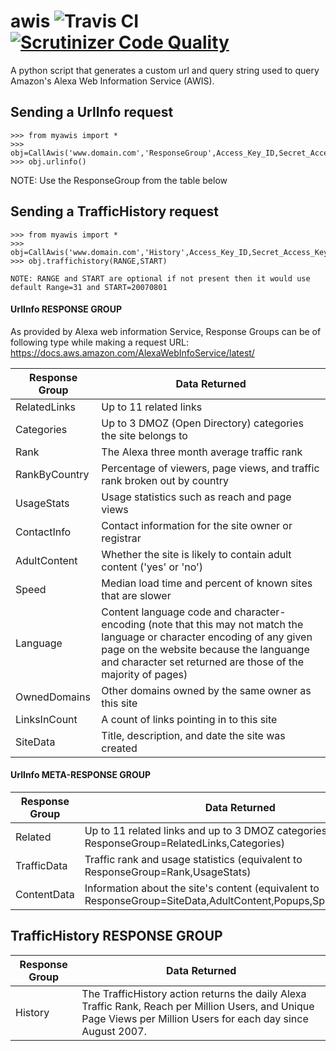 # awis ![Travis CI](https://travis-ci.org/ashim888/awis.svg?branch=master) [![Scrutinizer Code Quality](https://scrutinizer-ci.com/g/ashim888/awis/badges/quality-score.png?b=master)](https://scrutinizer-ci.com/g/ashim888/awis/?branch=master)

A python script that generates a custom url and query string used to query Amazon's Alexa Web Information Service (AWIS).

## Sending a UrlInfo request
```
>>> from myawis import *
>>> obj=CallAwis('www.domain.com','ResponseGroup',Access_Key_ID,Secret_Access_Key)
>>> obj.urlinfo()
```
NOTE: Use the ResponseGroup from the table below

## Sending a TrafficHistory request
```
>>> from myawis import *
>>> obj=CallAwis('www.domain.com','History',Access_Key_ID,Secret_Access_Key)
>>> obj.traffichistory(RANGE,START)

NOTE: RANGE and START are optional if not present then it would use default Range=31 and START=20070801
```
#### UrlInfo RESPONSE GROUP
As provided by Alexa web information Service, Response Groups can be of following type while making a request
URL: https://docs.aws.amazon.com/AlexaWebInfoService/latest/


| Response Group| Data Returned    |
| --------------|------------------|
| RelatedLinks  | Up to 11 related links|
| Categories    | Up to 3 DMOZ (Open Directory) categories the site belongs to|
| Rank  		| The Alexa three month average traffic rank|
| RankByCountry | Percentage of viewers, page views, and traffic rank broken out by country|
| UsageStats  	| Usage statistics such as reach and page views|
| ContactInfo 	| Contact information for the site owner or registrar|
| AdultContent  | Whether the site is likely to contain adult content ('yes' or 'no')|
| Speed 		| Median load time and percent of known sites that are slower|
| Language  	| Content language code and character-encoding (note that this may not match the language or character encoding of any given page on the website because the languange and character set returned are those of the majority of pages) |
| OwnedDomains 	| Other domains owned by the same owner as this site|
| LinksInCount 	| A count of links pointing in to this site|
| SiteData 		| Title, description, and date the site was created|


#### UrlInfo META-RESPONSE GROUP

| Response Group| Data Returned    |
| --------------|------------------|
| Related  		| Up to 11 related links and up to 3 DMOZ categories (equivalent to ResponseGroup=RelatedLinks,Categories)|
| TrafficData   | Traffic rank and usage statistics (equivalent to ResponseGroup=Rank,UsageStats)|
| ContentData  	| Information about the site's content (equivalent to ResponseGroup=SiteData,AdultContent,Popups,Speed,Language)|

## TrafficHistory RESPONSE GROUP

| Response Group| Data Returned    |
| --------------|------------------|
| History  		| The TrafficHistory action returns the daily Alexa Traffic Rank, Reach per Million Users, and Unique Page Views per Million Users for each day since August 2007. |

